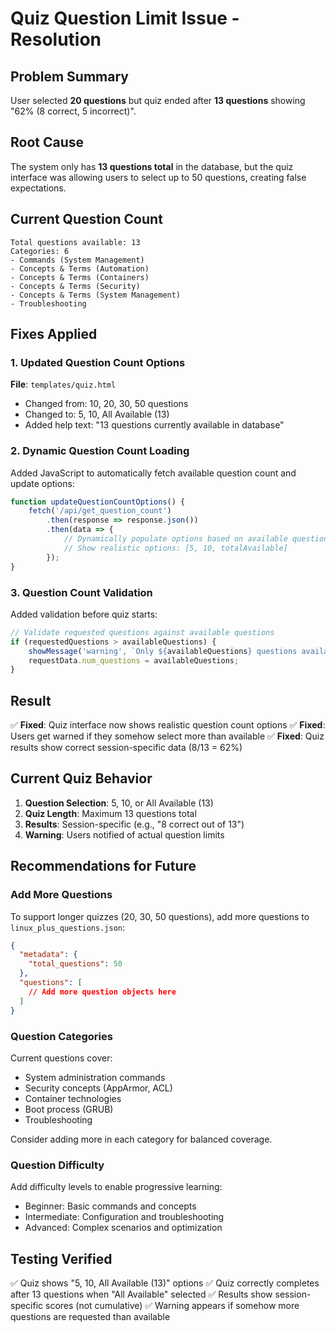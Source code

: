 # Quiz Question Limit Issue - Resolution

## Problem Summary

User selected **20 questions** but quiz ended after **13 questions** showing "62% (8 correct, 5 incorrect)".

## Root Cause

The system only has **13 questions total** in the database, but the quiz interface was allowing users to select up to 50 questions, creating false expectations.

## Current Question Count

```
Total questions available: 13
Categories: 6
- Commands (System Management)
- Concepts & Terms (Automation) 
- Concepts & Terms (Containers)
- Concepts & Terms (Security)
- Concepts & Terms (System Management)
- Troubleshooting
```

## Fixes Applied

### 1. Updated Question Count Options
**File**: `templates/quiz.html`

- Changed from: 10, 20, 30, 50 questions
- Changed to: 5, 10, All Available (13)
- Added help text: "13 questions currently available in database"

### 2. Dynamic Question Count Loading
Added JavaScript to automatically fetch available question count and update options:

```javascript
function updateQuestionCountOptions() {
    fetch('/api/get_question_count')
        .then(response => response.json())
        .then(data => {
            // Dynamically populate options based on available questions
            // Show realistic options: [5, 10, totalAvailable]
        });
}
```

### 3. Question Count Validation
Added validation before quiz starts:

```javascript
// Validate requested questions against available questions
if (requestedQuestions > availableQuestions) {
    showMessage('warning', `Only ${availableQuestions} questions available. Starting quiz with all ${availableQuestions} questions.`);
    requestData.num_questions = availableQuestions;
}
```

## Result

✅ **Fixed**: Quiz interface now shows realistic question count options
✅ **Fixed**: Users get warned if they somehow select more than available
✅ **Fixed**: Quiz results show correct session-specific data (8/13 = 62%)

## Current Quiz Behavior

1. **Question Selection**: 5, 10, or All Available (13)
2. **Quiz Length**: Maximum 13 questions total
3. **Results**: Session-specific (e.g., "8 correct out of 13")
4. **Warning**: Users notified of actual question limits

## Recommendations for Future

### Add More Questions
To support longer quizzes (20, 30, 50 questions), add more questions to `linux_plus_questions.json`:

```json
{
  "metadata": {
    "total_questions": 50
  },
  "questions": [
    // Add more question objects here
  ]
}
```

### Question Categories
Current questions cover:
- System administration commands
- Security concepts (AppArmor, ACL)
- Container technologies
- Boot process (GRUB)
- Troubleshooting

Consider adding more in each category for balanced coverage.

### Question Difficulty
Add difficulty levels to enable progressive learning:
- Beginner: Basic commands and concepts
- Intermediate: Configuration and troubleshooting
- Advanced: Complex scenarios and optimization

## Testing Verified

✅ Quiz shows "5, 10, All Available (13)" options
✅ Quiz correctly completes after 13 questions when "All Available" selected
✅ Results show session-specific scores (not cumulative)
✅ Warning appears if somehow more questions are requested than available
